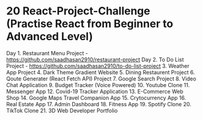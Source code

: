 # 20 React-Project-Challenge (Practise React from Beginner to Advanced Level)

Day 1. Restaurant Menu Project - https://github.com/saadhasan2910/restaurant-project
Day 2. To Do List Project - https://github.com/saadhasan2910/to-do-list-project
3. Weather App Project
4. Dark Theme Gradient Website
5. Dining Restaurent Project
6. Qoute Generater (React Fetch API) Project
7. Google Search Project
8. Video Chat Application
9. Budget Tracker (Voice Powered)
10. Youtube Clone
11. Messenger App
12. Covid-19 Tracker Application
13. E-Commerce Web Shop
14. Google Maps Travel Companion App
15. Crytocurrency App
16. Real Estate App
17. Admin Dashboard
18. Fitness App
19. Spotify Clone
20. TikTok Clone
21. 3D Web Developer Portfolio
